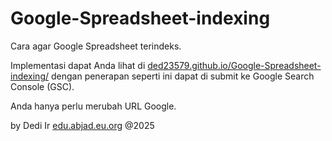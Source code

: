 # Google-Spreadsheet-indexing

Cara agar Google Spreadsheet terindeks.

Implementasi dapat Anda lihat di [ded23579.github.io/Google-Spreadsheet-indexing/](https://ded23579.github.io/Google-Spreadsheet-indexing/) dengan penerapan seperti ini dapat di submit ke Google Search Console (GSC).

Anda hanya perlu merubah URL Google.

by Dedi Ir
[edu.abjad.eu.org](https://edu.abjad.eu.org) @2025
